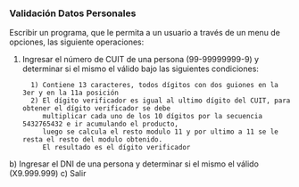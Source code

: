 ### Validación Datos Personales

Escribir un programa, que le permita a un usuario a través de un menu de opciones, las siguiente operaciones:

1. Ingresar el número de CUIT de una persona (99-99999999-9) y determinar si el mismo el válido bajo las siguientes 
condiciones:

         1) Contiene 13 caracteres, todos dígitos con dos guiones en la 3er y en la 11a posición
         2) El dígito verificador es igual al ultimo dígito del CUIT, para obtener el dígito verificador se debe 
            multiplicar cada uno de los 10 dígitos por la secuencia 5432765432 e ir acumulando el producto, 
            luego se calcula el resto modulo 11 y por ultimo a 11 se le resta el resto del modulo obtenido. 
            El resultado es el dígito verificador

  b) Ingresar el DNI de una persona y determinar si el mismo el válido (X9.999.999)
  c) Salir